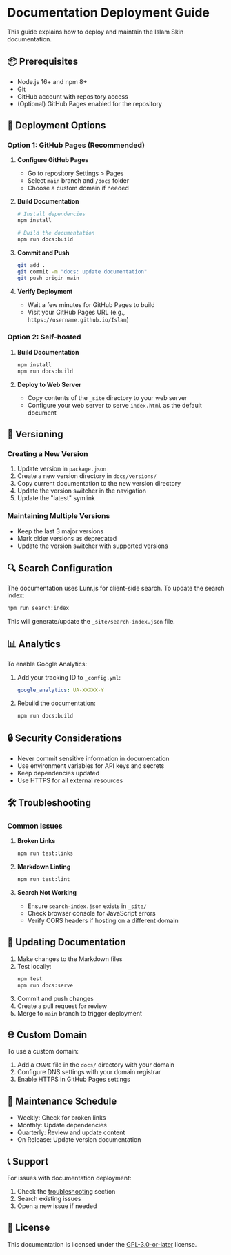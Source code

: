 # Documentation Deployment Guide

This guide explains how to deploy and maintain the Islam Skin documentation.

## 📦 Prerequisites

- Node.js 16+ and npm 8+
- Git
- GitHub account with repository access
- (Optional) GitHub Pages enabled for the repository

## 🚀 Deployment Options

### Option 1: GitHub Pages (Recommended)

1. **Configure GitHub Pages**
   - Go to repository Settings > Pages
   - Select `main` branch and `/docs` folder
   - Choose a custom domain if needed

2. **Build Documentation**
   ```bash
   # Install dependencies
   npm install
   
   # Build the documentation
   npm run docs:build
   ```

3. **Commit and Push**
   ```bash
   git add .
   git commit -m "docs: update documentation"
   git push origin main
   ```

4. **Verify Deployment**
   - Wait a few minutes for GitHub Pages to build
   - Visit your GitHub Pages URL (e.g., `https://username.github.io/Islam`)

### Option 2: Self-hosted

1. **Build Documentation**
   ```bash
   npm install
   npm run docs:build
   ```

2. **Deploy to Web Server**
   - Copy contents of the `_site` directory to your web server
   - Configure your web server to serve `index.html` as the default document

## 🔄 Versioning

### Creating a New Version

1. Update version in `package.json`
2. Create a new version directory in `docs/versions/`
3. Copy current documentation to the new version directory
4. Update the version switcher in the navigation
5. Update the "latest" symlink

### Maintaining Multiple Versions

- Keep the last 3 major versions
- Mark older versions as deprecated
- Update the version switcher with supported versions

## 🔍 Search Configuration

The documentation uses Lunr.js for client-side search. To update the search index:

```bash
npm run search:index
```

This will generate/update the `_site/search-index.json` file.

## 📊 Analytics

To enable Google Analytics:

1. Add your tracking ID to `_config.yml`:
   ```yaml
   google_analytics: UA-XXXXX-Y
   ```

2. Rebuild the documentation:
   ```bash
   npm run docs:build
   ```

## 🔒 Security Considerations

- Never commit sensitive information in documentation
- Use environment variables for API keys and secrets
- Keep dependencies updated
- Use HTTPS for all external resources

## 🛠️ Troubleshooting

### Common Issues

1. **Broken Links**
   ```bash
   npm run test:links
   ```

2. **Markdown Linting**
   ```bash
   npm run test:lint
   ```

3. **Search Not Working**
   - Ensure `search-index.json` exists in `_site/`
   - Check browser console for JavaScript errors
   - Verify CORS headers if hosting on a different domain

## 📝 Updating Documentation

1. Make changes to the Markdown files
2. Test locally:
   ```bash
   npm test
   npm run docs:serve
   ```
3. Commit and push changes
4. Create a pull request for review
5. Merge to `main` branch to trigger deployment

## 🌐 Custom Domain

To use a custom domain:

1. Add a `CNAME` file in the `docs/` directory with your domain
2. Configure DNS settings with your domain registrar
3. Enable HTTPS in GitHub Pages settings

## 📅 Maintenance Schedule

- Weekly: Check for broken links
- Monthly: Update dependencies
- Quarterly: Review and update content
- On Release: Update version documentation

## 📞 Support

For issues with documentation deployment:
1. Check the [troubleshooting](#troubleshooting) section
2. Search existing issues
3. Open a new issue if needed

## 📄 License

This documentation is licensed under the [GPL-3.0-or-later](LICENSE) license.
